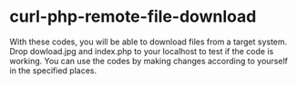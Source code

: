 # curl-php-remote-file-download
With these codes, you will be able to download files from a target system.
Drop dowload.jpg and index.php to your localhost to test if the code is working.
You can use the codes by making changes according to yourself in the specified places.
